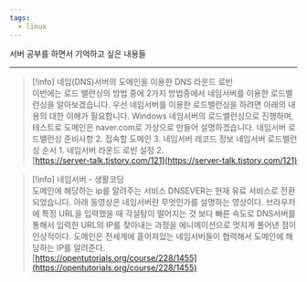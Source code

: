 ```yaml
---
tags:
  - linux
---
```



서버 공부를 하면서 기억하고 싶은 내용들

---

> [!info] 네임(DNS)서버의 도메인을 이용한 DNS 라운드 로빈  
> 이번에는 로드 밸런싱의 방법 중에 2가지 방법중에서 네임서버를 이용한 로드밸런싱을 알아보겠습니다. 우선 네임서버를 이용한 로드밸런싱을 하려면 아래의 내용의 대한 이해가 필요합니다. Windows 네임서버의 로드밸런싱으로 진행하며, 테스트로 도메인은 naver.com로 가상으로 만들어 설명하겠습니다. 네임서버 로드밸런싱 준비사항 2. 접속할 도메인 3. 네임서버 레코드 정보 네임서버 로드밸런싱 순서 1. 네임서버 라운드 로빈 설정 2.  
> [https://server-talk.tistory.com/121](https://server-talk.tistory.com/121)  

> [!info] 네임서버 - 생활코딩  
> 도메인에 해당하는 ip를 알려주는 서비스 DNSEVER는 현재 유료 서비스로 전환 되었습니다. 아래 동영상은 네임서버란 무엇인가를 설명하는 영상이다. 브라우저에 특정 URL을 입력했을 때 각설탕이 떨어지는 것 보다 빠른 속도로 DNS서버를 통해서 입력한 URL의 IP를 찾아내는 과정을 에니메이션으로 멋지게 풀어낸 점이 인상적이다. 도메인은 전세계에 흩어져있는 네임서버들이 협력해서 도메인에 해당하는 IP를 알려준다.  
> [https://opentutorials.org/course/228/1455](https://opentutorials.org/course/228/1455)